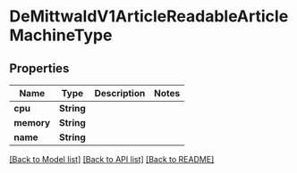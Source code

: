 # DeMittwaldV1ArticleReadableArticleMachineType

## Properties

Name | Type | Description | Notes
------------ | ------------- | ------------- | -------------
**cpu** | **String** |  | 
**memory** | **String** |  | 
**name** | **String** |  | 

[[Back to Model list]](../README.md#documentation-for-models) [[Back to API list]](../README.md#documentation-for-api-endpoints) [[Back to README]](../README.md)


